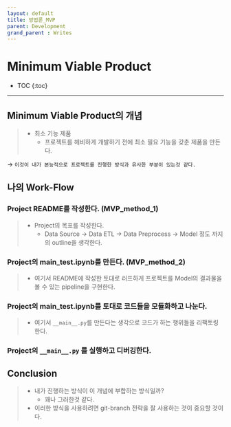 ```yaml
---
layout: default
title: 방법론_MVP
parent: Development
grand_parent : Writes
---
```

# Minimum Viable Product

- TOC
{:toc}
---

## Minimum Viable Product의 개념
>   - 최소 기능 제품
>       - 프로젝트를 헤비하게 개발하기 전에 최소 필요 기능을 갖춘 제품을 만든다.  

&rarr; `이것이 내가 본능적으로 프로젝트를 진행한 방식과 유사한 부분이 있는것 같다.`

## 나의 Work-Flow

### Project README를 작성한다. (MVP_method_1)
>   - Project의 목표를 작성한다.
>       - Data Source -> Data ETL -> Data Preprocess -> Model 정도 까지의 outline을 생각한다.


### Project의 main_test.ipynb를 만든다. (MVP_method_2)
>   - 여기서 README에 작성한 토대로 러프하게 프로젝트를 Model의 결과물을 볼 수 있는 pipeline을 구현한다.

### Project의 main_test.ipynb를 토대로 코드들을 모듈화하고 나눈다.
>   - 여기서 `__main__.py`를 만든다는 생각으로 코드가 하는 행위들을 리팩토링한다.

### Project의 `__main__.py` 를 실행하고 디버깅한다.


## Conclusion
>   - 내가 진행하는 방식이 이 개념에 부합하는 방식일까?
>       - 꽤나 그러한것 같다.
>   - 이러한 방식을 사용하려면 git-branch 전략을 잘 사용하는 것이 중요할 것이다.

